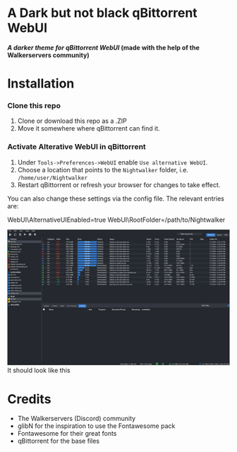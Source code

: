 # A Dark but not black qBittorrent WebUI 
**_A darker theme for qBittorrent WebUI_ (made with the help of the Walkerservers community)**

# Installation

### Clone this repo
1. Clone or download this repo as a .ZIP
2. Move it somewhere where qBittorrent can find it.


### Activate Alterative WebUI in qBittorrent
1. Under `Tools->Preferences->WebUI` enable `Use alternative WebUI`.
2. Choose a location that points to the `Nightwalker` folder, i.e. `/home/user/Nightwalker`
3. Restart qBittorrent or refresh your browser for changes to take effect.

You can also change these settings via the config file. The relevant entries are:

WebUI\AlternativeUIEnabled=true
WebUI\RootFolder=/path/to/Nightwalker

![preview][preview]
It should look like this

# Credits
* The Walkerservers (Discord) community
* glibN for the inspiration to use the Fontawesome pack
* Fontawesome for their great fonts
* qBittorrent for the base files

[preview]: preview.png
[qbittorrentsource]: https://github.com/qbittorrent/qBittorrent/tree/master/src/webui/www